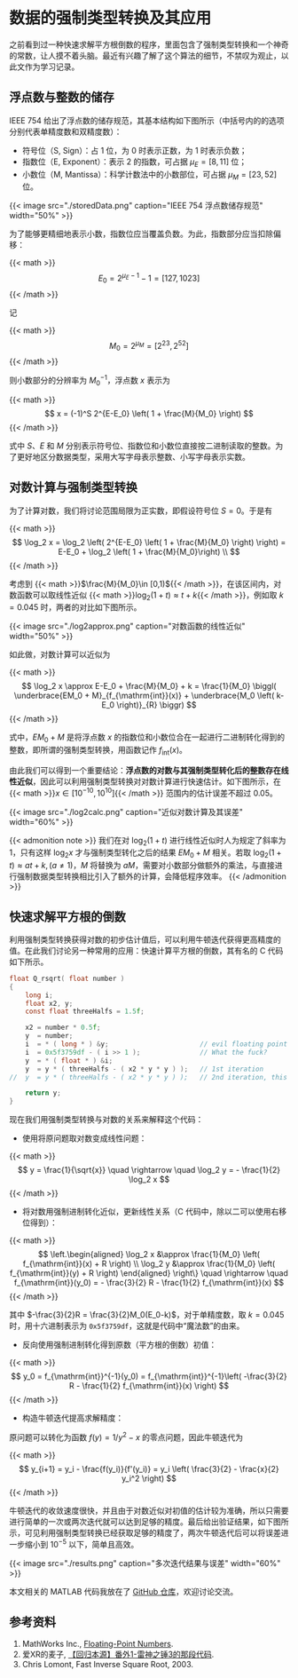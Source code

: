 # 数据的强制类型转换及其应用


之前看到过一种快速求解平方根倒数的程序，里面包含了强制类型转换和一个神奇的常数，让人摸不着头脑。最近有兴趣了解了这个算法的细节，不禁叹为观止，以此文作为学习记录。

<!--more-->


## 浮点数与整数的储存

IEEE 754 给出了浮点数的储存规范，其基本结构如下图所示（中括号内的的选项分别代表单精度数和双精度数）：

- 符号位（S, Sign）：占 $1$ 位，为 $0$ 时表示正数，为 $1$ 时表示负数；
- 指数位（E, Exponent）：表示 $2$ 的指数，可占据 $\mu_E = [8,11]$ 位；
- 小数位（M, Mantissa）：科学计数法中的小数部位，可占据 $\mu_M = [23, 52]$ 位。

{{< image src="./storedData.png" caption="IEEE 754 浮点数储存规范" width="50%" >}}

为了能够更精细地表示小数，指数位应当覆盖负数。为此，指数部分应当扣除偏移：

{{< math >}}$$
E_0 = 2^{\mu_E - 1} - 1 = \left[ 127,\, 1023 \right]
$${{< /math >}}

记

{{< math >}}$$
M_0 = 2^{\mu_M} = \left[ 2^{23},\, 2^{52} \right]
$${{< /math >}}

则小数部分的分辨率为 $M_0^{-1}$，浮点数 $x$ 表示为

{{< math >}}$$
x = (-1)^S 2^{E-E_0} \left( 1 + \frac{M}{M_0} \right)
$${{< /math >}}

式中 $S$、$E$ 和 $M$ 分别表示符号位、指数位和小数位直接按二进制读取的整数。为了更好地区分数据类型，采用大写字母表示整数、小写字母表示实数。


## 对数计算与强制类型转换

为了计算对数，我们将讨论范围局限为正实数，即假设符号位 $S=0$。于是有

{{< math >}}$$
    \log_2 x = \log_2 \left( 2^{E-E_0} \left( 1 + \frac{M}{M_0} \right) \right)
    = E-E_0 + \log_2 \left( 1 + \frac{M}{M_0}\right) \\
$${{< /math >}}

考虑到 {{< math >}}$\frac{M}{M_0}\in [0,1)${{< /math >}}，在该区间内，对数函数可以取线性近似 {{< math >}}$\log_2(1+t) \approx t + k${{< /math >}}，例如取 $k=0.045$ 时，两者的对比如下图所示。

{{< image src="./log2approx.png" caption="对数函数的线性近似" width="50%" >}}

如此做，对数计算可以近似为

{{< math >}}$$
    \log_2 x \approx E-E_0 + \frac{M}{M_0} + k = \frac{1}{M_0} \biggl( \underbrace{EM_0 + M}_{f_{\mathrm{int}}(x)} + \underbrace{M_0 \left( k-E_0  \right)}_{R} \biggr)
$${{< /math >}}

式中，$EM_0 + M$ 是将浮点数 $x$ 的指数位和小数位合在一起进行二进制转化得到的整数，即所谓的强制类型转换，用函数记作 $f_{\mathrm{int}}(x)$。

由此我们可以得到一个重要结论：**浮点数的对数与其强制类型转化后的整数存在线性近似**，因此可以利用强制类型转换对对数计算进行快速估计。如下图所示，在 {{< math >}}$x\in[10^{-10}, 10^{10}]${{< /math >}} 范围内的估计误差不超过 $0.05$。

{{< image src="./log2calc.png" caption="近似对数计算及其误差" width="60%" >}}

{{< admonition note >}}
我们在对 $\log_2 (1+t)$ 进行线性近似时人为规定了斜率为 $1$，只有这样 $\log_2 x$ 才与强制类型转化之后的结果 $EM_0 +M$ 相关。若取 $\log_2(1+t) \approx at + k, (a\ne 1)$，$M$ 将替换为 $aM$，需要对小数部分做额外的乘法，与直接进行强制数据类型转换相比引入了额外的计算，会降低程序效率。
{{< /admonition >}}


## 快速求解平方根的倒数

利用强制类型转换获得对数的初步估计值后，可以利用牛顿迭代获得更高精度的值。在此我们讨论另一种常用的应用：快速计算平方根的倒数，其有名的 C 代码如下所示。

``` c
float Q_rsqrt( float number )
{
    long i;
    float x2, y;
    const float threeHalfs = 1.5f;

    x2 = number * 0.5f;
    y  = number;
    i  = * ( long * ) &y;                       // evil floating point bit level hacking
    i  = 0x5f3759df - ( i >> 1 );               // What the fuck? 
    y  = * ( float * ) &i;
    y  = y * ( threeHalfs - ( x2 * y * y ) );   // 1st iteration
//  y  = y * ( threeHalfs - ( x2 * y * y ) );   // 2nd iteration, this can be removed

    return y;
}
```

现在我们用强制类型转换与对数的关系来解释这个代码：

- 使用将原问题取对数变成线性问题：

{{< math >}}$$
y = \frac{1}{\sqrt{x}} \quad \rightarrow \quad \log_2 y = - \frac{1}{2} \log_2 x
$${{< /math >}}


- 将对数用强制进制转化近似，更新线性关系（C 代码中，除以二可以使用右移位得到）：

{{< math >}}$$
\left.\begin{aligned}
    \log_2 x &\approx \frac{1}{M_0} \left( f_{\mathrm{int}}(x) + R \right) \\
    \log_2 y &\approx \frac{1}{M_0} \left( f_{\mathrm{int}}(y) + R \right)
\end{aligned} \right\}
\quad \rightarrow \quad
f_{\mathrm{int}}(y_0) = - \frac{3}{2} R - \frac{1}{2} f_{\mathrm{int}}(x)
$${{< /math >}}

其中 $-\frac{3}{2}R = \frac{3}{2}M_0(E_0-k)$，对于单精度数，取 $k=0.045$ 时，用十六进制表示为 `0x5f3759df`，这就是代码中“魔法数”的由来。

- 反向使用强制进制转化得到原数（平方根的倒数）初值：

{{< math >}}$$
y_0 = f_{\mathrm{int}}^{-1}(y_0) = f_{\mathrm{int}}^{-1}\left( -\frac{3}{2} R - \frac{1}{2} f_{\mathrm{int}}(x) \right)
$${{< /math >}}

- 构造牛顿迭代提高求解精度：

原问题可以转化为函数 $f(y) = 1/y^2 -x$ 的零点问题，因此牛顿迭代为

{{< math >}}$$
y_{i+1} = y_i - \frac{f(y_i)}{f'(y_i)} = y_i \left( \frac{3}{2} - \frac{x}{2} y_i^2 \right)
$${{< /math >}}

牛顿迭代的收敛速度很快，并且由于对数近似对初值的估计较为准确，所以只需要进行简单的一次或两次迭代就可以达到足够的精度。最后给出验证结果，如下图所示，可见利用强制类型转换已经获取足够的精度了，两次牛顿迭代后可以将误差进一步缩小到 $10^{-5}$ 以下，简单且高效。

{{< image src="./results.png" caption="多次迭代结果与误差" width="60%" >}}

本文相关的 MATLAB 代码我放在了 [GitHub 仓库](https://github.com/iChunyu/signal-process-demo/blob/main/05_TryAlgorithms/Try04_rsqrt.m)，欢迎讨论交流。

## 参考资料

1. MathWorks Inc., [Floating-Point Numbers](https://ww2.mathworks.cn/help/matlab/matlab_prog/floating-point-numbers.html).
2. 爱XR的麦子, [【回归本源】番外1-雷神之锤3的那段代码](https://zhuanlan.zhihu.com/p/415245234).
3. Chris Lomont, Fast Inverse Square Root, 2003.


